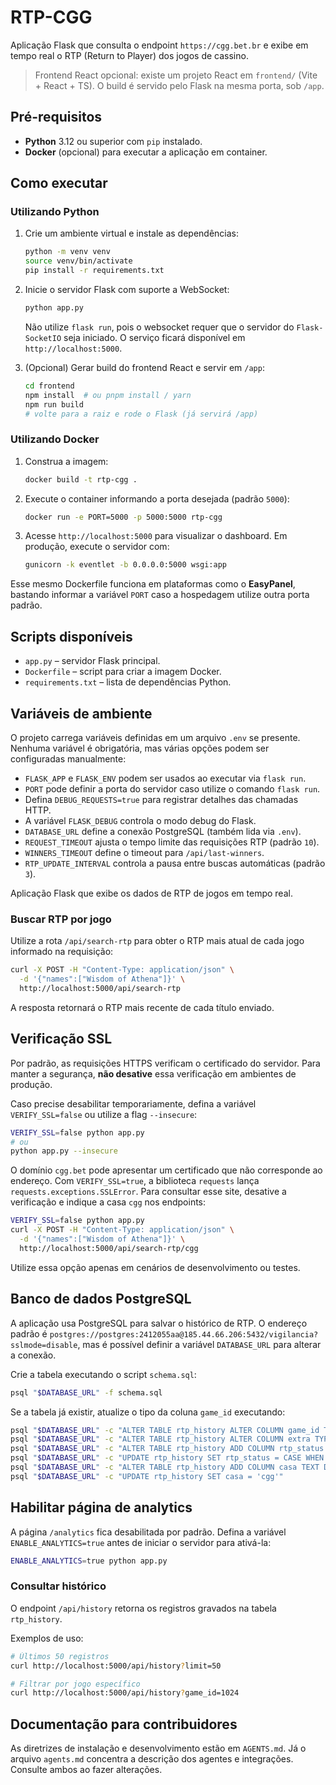 # RTP-CGG

Aplicação Flask que consulta o endpoint `https://cgg.bet.br` e exibe em tempo real o RTP (Return to Player) dos jogos de cassino.

> Frontend React opcional: existe um projeto React em `frontend/` (Vite + React + TS). O build é servido pelo Flask na mesma porta, sob `/app`.

## Pré-requisitos

- **Python** 3.12 ou superior com `pip` instalado.
- **Docker** (opcional) para executar a aplicação em container.

## Como executar

### Utilizando Python

1. Crie um ambiente virtual e instale as dependências:
   ```bash
   python -m venv venv
   source venv/bin/activate
   pip install -r requirements.txt
   ```
2. Inicie o servidor Flask com suporte a WebSocket:
   ```bash
   python app.py
   ```
   Não utilize `flask run`, pois o websocket requer que o servidor do
   `Flask-SocketIO` seja iniciado. O serviço ficará disponível em
   `http://localhost:5000`.

3. (Opcional) Gerar build do frontend React e servir em `/app`:
   ```bash
   cd frontend
   npm install  # ou pnpm install / yarn
   npm run build
   # volte para a raiz e rode o Flask (já servirá /app)
   ```

### Utilizando Docker

1. Construa a imagem:
   ```bash
   docker build -t rtp-cgg .
   ```
2. Execute o container informando a porta desejada (padrão `5000`):
   ```bash
   docker run -e PORT=5000 -p 5000:5000 rtp-cgg
   ```
3. Acesse `http://localhost:5000` para visualizar o dashboard. Em
   produção, execute o servidor com:
   ```bash
   gunicorn -k eventlet -b 0.0.0.0:5000 wsgi:app
   ```

Esse mesmo Dockerfile funciona em plataformas como o **EasyPanel**, bastando informar a variável `PORT` caso a hospedagem utilize outra porta padrão.

## Scripts disponíveis

- `app.py` – servidor Flask principal.
- `Dockerfile` – script para criar a imagem Docker.
- `requirements.txt` – lista de dependências Python.

## Variáveis de ambiente

O projeto carrega variáveis definidas em um arquivo `.env` se presente. Nenhuma variável é obrigatória, mas várias opções podem ser configuradas manualmente:

- `FLASK_APP` e `FLASK_ENV` podem ser usados ao executar via `flask run`.
- `PORT` pode definir a porta do servidor caso utilize o comando `flask run`.
- Defina `DEBUG_REQUESTS=true` para registrar detalhes das chamadas HTTP.
- A variável `FLASK_DEBUG` controla o modo debug do Flask.
- `DATABASE_URL` define a conexão PostgreSQL (também lida via `.env`).
- `REQUEST_TIMEOUT` ajusta o tempo limite das requisições RTP (padrão `10`).
- `WINNERS_TIMEOUT` define o timeout para `/api/last-winners`.
- `RTP_UPDATE_INTERVAL` controla a pausa entre buscas automáticas (padrão `3`).

Aplicação Flask que exibe os dados de RTP de jogos em tempo real.

### Buscar RTP por jogo

Utilize a rota `/api/search-rtp` para obter o RTP mais atual de cada jogo
informado na requisição:

```bash
curl -X POST -H "Content-Type: application/json" \
  -d '{"names":["Wisdom of Athena"]}' \
  http://localhost:5000/api/search-rtp
```

A resposta retornará o RTP mais recente de cada título enviado.

## Verificação SSL
Por padrão, as requisições HTTPS verificam o certificado do servidor. Para manter a segurança, **não desative** essa verificação em ambientes de produção.

Caso precise desabilitar temporariamente, defina a variável `VERIFY_SSL=false`
ou utilize a flag `--insecure`:

```bash
VERIFY_SSL=false python app.py
# ou
python app.py --insecure
```

O domínio `cgg.bet` pode apresentar um certificado que não corresponde ao
endereço. Com `VERIFY_SSL=true`, a biblioteca `requests` lança
`requests.exceptions.SSLError`. Para consultar esse site, desative a verificação
e indique a casa `cgg` nos endpoints:

```bash
VERIFY_SSL=false python app.py
curl -X POST -H "Content-Type: application/json" \
  -d '{"names":["Wisdom of Athena"]}' \
  http://localhost:5000/api/search-rtp/cgg
```

Utilize essa opção apenas em cenários de desenvolvimento ou testes.


## Banco de dados PostgreSQL

A aplicação usa PostgreSQL para salvar o histórico de RTP. O endereço padrão é
`postgres://postgres:2412055aa@185.44.66.206:5432/vigilancia?sslmode=disable`,
mas é possível definir a variável `DATABASE_URL` para alterar a conexão.

Crie a tabela executando o script `schema.sql`:

```bash
psql "$DATABASE_URL" -f schema.sql
```

Se a tabela já existir, atualize o tipo da coluna `game_id` executando:

```bash
psql "$DATABASE_URL" -c "ALTER TABLE rtp_history ALTER COLUMN game_id TYPE BIGINT"
psql "$DATABASE_URL" -c "ALTER TABLE rtp_history ALTER COLUMN extra TYPE BIGINT"
psql "$DATABASE_URL" -c "ALTER TABLE rtp_history ADD COLUMN rtp_status TEXT"
psql "$DATABASE_URL" -c "UPDATE rtp_history SET rtp_status = CASE WHEN extra IS NULL THEN 'neutral' WHEN extra < 0 THEN 'down' ELSE 'up' END"
psql "$DATABASE_URL" -c "ALTER TABLE rtp_history ADD COLUMN casa TEXT DEFAULT 'cgg'"
psql "$DATABASE_URL" -c "UPDATE rtp_history SET casa = 'cgg'"
```


## Habilitar página de analytics

A página `/analytics` fica desabilitada por padrão. Defina a variável
`ENABLE_ANALYTICS=true` antes de iniciar o servidor para ativá-la:

```bash
ENABLE_ANALYTICS=true python app.py
```

### Consultar histórico

O endpoint `/api/history` retorna os registros gravados na tabela `rtp_history`.

Exemplos de uso:

```bash
# Últimos 50 registros
curl http://localhost:5000/api/history?limit=50

# Filtrar por jogo específico
curl http://localhost:5000/api/history?game_id=1024
```

## Documentação para contribuidores

As diretrizes de instalação e desenvolvimento estão em `AGENTS.md`. Já o arquivo `agents.md` concentra a descrição dos agentes e integrações. Consulte ambos ao fazer alterações.
